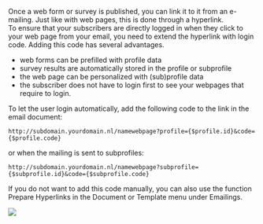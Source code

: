 Once a web form or survey is published, you can link it to it from an
e-mailing. Just like with web pages, this is done through a hyperlink.\
 To ensure that your subscribers are directly logged in when they click
to your web page from your email, you need to extend the hyperlink with
login code. Adding this code has several advantages.

-   web forms can be prefilled with profile data
-   survey results are automatically stored in the profile or subprofile
-   the web page can be personalized with (sub)profile data
-   the subscriber does not have to login first to see your webpages
    that require to login.

To let the user login automatically, add the following code to the link
in the email document:

`http://subdomain.yourdomain.nl/namewebpage?profile={$profile.id}&code={$profile.code}`

or when the mailing is sent to subprofiles:

`http://subdomain.yourdomain.nl/namewebpage?subprofile={$subprofile.id}&code={$subprofile.code}`

If you do not want to add this code manually, you can also use the
function Prepare Hyperlinks in the Document or Template menu under
Emailings.

![](Documentation/prepare-hyperlink-login-code.png)
